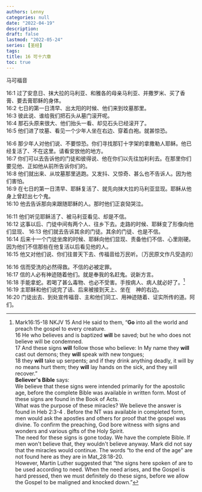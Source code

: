 ```yaml
---
authors: Lenny
categories: null
date: "2022-04-19"
description: 
draft: false
lastmod: "2022-05-24"
series: [圣经]
tags: 
title: 16 可十六章
toc: true
---
```

马可福音
<!--more-->

16:1 过了安息日、抹大拉的马利亚、和雅各的母亲马利亚、并撒罗米、买了香膏、要去膏耶稣的身体。  
16:2 七日的第一日清早、出太阳的时候、他们来到坟墓那里。  
16:3 彼此说、谁给我们把石头从墓门滚开呢。  
16:4 那石头原来很大、他们抬头一看、却见石头已经滚开了。  
16:5 他们进了坟墓、看见一个少年人坐在右边、穿着白袍。就甚惊恐。  

16:6 那少年人对他们说、不要惊恐。你们寻找那钉十字架的拿撒勒人耶稣。他已经复活了、不在这里。请看安放他的地方。  
16:7 你们可以去告诉他的门徒和彼得说、他在你们以先往加利利去。在那里你们要见他、正如他从前所告诉你们的。  
16:8 他们就出来、从坟墓那里逃跑。又发抖、又惊奇、甚么也不告诉人。因为他们害怕。  
16:9 在七日的第一日清早、耶稣复活了、就先向抹大拉的马利亚显现。耶稣从他身上曾赶出七个鬼。  
16:10 他去告诉那向来跟随耶稣的人。那时他们正哀恸哭泣。  

16:11 他们听见耶稣活了、被马利亚看见、却是不信。  
16:12 这事以后、门徒中间有两个人、往乡下去。走路的时候、耶稣变了形像向他们显现、
16:13 他们就去告诉其余的门徒。其余的门徒、也是不信。  
16:14 后来十一个门徒坐席的时候、耶稣向他们显现、责备他们不信、心里刚硬。因为他们不信那些在他复活以后看见他的人。  
16:15 他又对他们说、你们往普天下去、传福音给万民听。〔万民原文作凡受造的〕

16:16 信而受洗的必然得救。不信的必被定罪。  
16:17 信的人必有神迹随着他们。就是奉我的名赶鬼。说新方言。  
16:18 手能拿蛇。若喝了甚么毒物、也必不受害。手按病人、病人就必好了。[^1]  
16:19 主耶稣和他们说完了话、后来被接到天上、坐在　神的右边。  
16:20 门徒出去、到处宣传福音、主和他们同工、用神迹随着、证实所传的道。阿们。  

[^1]: ‪Mark‬16:15-18 NKJV 
15 And He said to them, “**Go** into all the world and preach the gospel to every creature.  
16 He who believes and is baptized **will** be saved; but he who does not believe will be condemned.  
17 And these signs **will** follow those who believe: In My name they **will** cast out demons; they **will** speak with new tongues;  
18 they **will** take up serpents; and if they drink anything deadly, it will by no means hurt them; they **will** lay hands on the sick, and they will recover.”  
**Believer's Bible** says:  
We believe that these signs were intended primarily for the apostolic age, before the complete Bible was available in written form. Most of these signs are found in the Book of Acts.  
What was the purpose of these miracles? We believe the answer is found in Heb 2:3-4 [^2]. Before the NT was available in completed form, men would ask the apostles and others for proof that the gospel was divine. To confirm the preaching, God bore witness with signs and wonders and various gifts of the Holy Spirit.  
The need for these signs is gone today. We have the complete Bible. If men won't believe that, they wouldn't believe anyway. Mark did not say that the miracles would continue. The words “to the end of the age” are not found here as they are in Mat_28:18-20.  
However, Martin Luther suggested that “the signs here spoken of are to be used according to need. When the need arises, and the Gospel is hard pressed, then we must definitely do these signs, before we allow the Gospel to be maligned and knocked down.”  
[^2]: ‪Hebrews‬2:2-4 NKJV
2 For if the word spoken through angels proved steadfast, and every transgression and disobedience received a just reward,   
3 how shall we escape if we neglect so great a salvation, which at the first began to be spoken by the Lord, and was confirmed to us by those who heard Him,  
4 God also bearing witness both with signs and wonders, with various miracles, and gifts of the Holy Spirit, according to His own will?  

